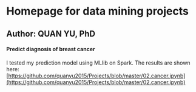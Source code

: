 # Homepage for data mining projects
## Author: QUAN YU, PhD

#### Predict diagnosis of breast cancer
I tested my prediction model using MLlib on Spark. The results are shown here:       
[https://github.com/quanyu2015/Projects/blob/master/02.cancer.ipynb](https://github.com/quanyu2015/Projects/blob/master/02.cancer.ipynb)


